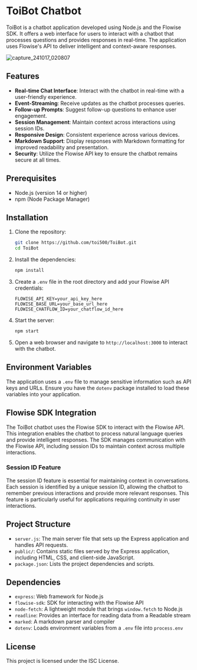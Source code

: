# ToiBot Chatbot

ToiBot is a chatbot application developed using Node.js and the Flowise SDK. It offers a web interface for users to interact with a chatbot that processes questions and provides responses in real-time. The application uses Flowise's API to deliver intelligent and context-aware responses.

![capture_241017_020807](https://github.com/user-attachments/assets/813b363b-44bf-4491-ae67-b62460647d42)

## Features

- **Real-time Chat Interface**: Interact with the chatbot in real-time with a user-friendly experience.
- **Event-Streaming**: Receive updates as the chatbot processes queries.
- **Follow-up Prompts**: Suggest follow-up questions to enhance user engagement.
- **Session Management**: Maintain context across interactions using session IDs.
- **Responsive Design**: Consistent experience across various devices.
- **Markdown Support**: Display responses with Markdown formatting for improved readability and presentation.
- **Security**: Utilize the Flowise API key to ensure the chatbot remains secure at all times.

## Prerequisites

- Node.js (version 14 or higher)
- npm (Node Package Manager)

## Installation

1. Clone the repository:

   ```bash
   git clone https://github.com/toi500/ToiBot.git
   cd ToiBot
   ```

2. Install the dependencies:

   ```bash
   npm install
   ```

3. Create a `.env` file in the root directory and add your Flowise API credentials:

   ```plaintext
   FLOWISE_API_KEY=your_api_key_here
   FLOWISE_BASE_URL=your_base_url_here
   FLOWISE_CHATFLOW_ID=your_chatflow_id_here
   ```

4. Start the server:

   ```bash
   npm start
   ```

5. Open a web browser and navigate to `http://localhost:3000` to interact with the chatbot.

## Environment Variables

The application uses a `.env` file to manage sensitive information such as API keys and URLs. Ensure you have the `dotenv` package installed to load these variables into your application.

## Flowise SDK Integration

The ToiBot chatbot uses the Flowise SDK to interact with the Flowise API. This integration enables the chatbot to process natural language queries and provide intelligent responses. The SDK manages communication with the Flowise API, including session IDs to maintain context across multiple interactions.

### Session ID Feature

The session ID feature is essential for maintaining context in conversations. Each session is identified by a unique session ID, allowing the chatbot to remember previous interactions and provide more relevant responses. This feature is particularly useful for applications requiring continuity in user interactions.

## Project Structure

- `server.js`: The main server file that sets up the Express application and handles API requests.
- `public/`: Contains static files served by the Express application, including HTML, CSS, and client-side JavaScript.
- `package.json`: Lists the project dependencies and scripts.

## Dependencies

- `express`: Web framework for Node.js
- `flowise-sdk`: SDK for interacting with the Flowise API
- `node-fetch`: A lightweight module that brings `window.fetch` to Node.js
- `readline`: Provides an interface for reading data from a Readable stream
- `marked`: A markdown parser and compiler
- `dotenv`: Loads environment variables from a `.env` file into `process.env`

## License

This project is licensed under the ISC License.
